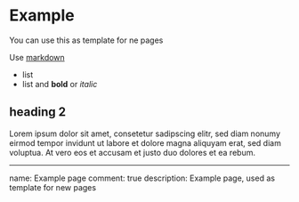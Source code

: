 # Example

You can use this as template for ne pages

Use [markdown](http://daringfireball.net/projects/markdown/)

* list
* list and **bold** or *italic*

## heading 2

Lorem ipsum dolor sit amet, consetetur sadipscing elitr, sed diam nonumy eirmod tempor invidunt ut labore et dolore magna aliquyam erat, sed diam voluptua. At vero eos et accusam et justo duo dolores et ea rebum.


---
name: Example page
comment: true
description: Example page, used as template for new pages
